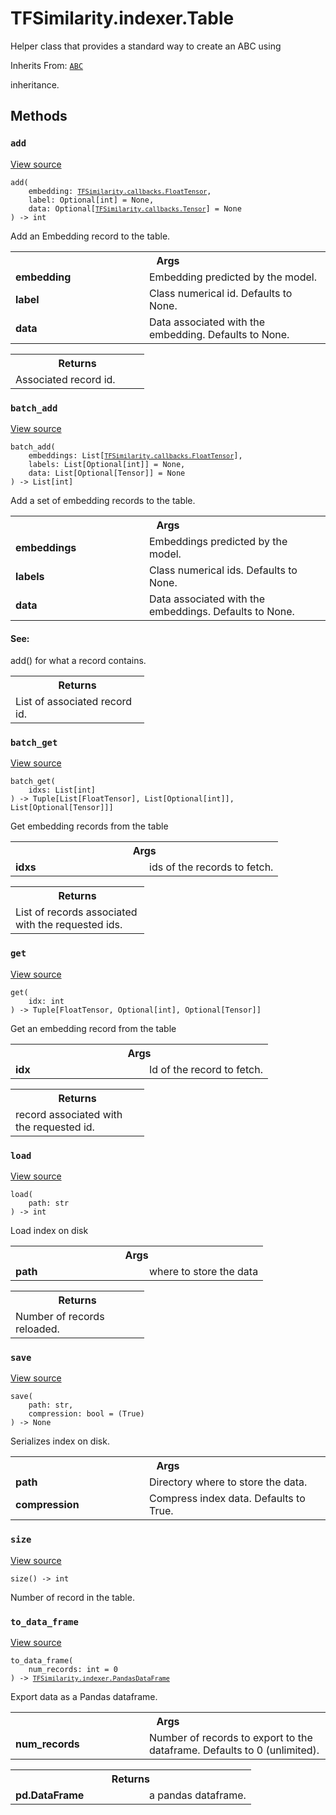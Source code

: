 # TFSimilarity.indexer.Table





Helper class that provides a standard way to create an ABC using

Inherits From: [`ABC`](../../TFSimilarity/distances/ABC.md)

<!-- Placeholder for "Used in" -->
inheritance.

## Methods

<h3 id="add"><code>add</code></h3>

<a target="_blank" href="https://github.com/tensorflow/similarity/blob/main/tensorflow_similarity/tables/table.py#L8-L24">View source</a>

<pre class="devsite-click-to-copy prettyprint lang-py tfo-signature-link">
<code>add(
    embedding: <a href="../../TFSimilarity/callbacks/FloatTensor.md"><code>TFSimilarity.callbacks.FloatTensor</code></a>,
    label: Optional[int] = None,
    data: Optional[<a href="../../TFSimilarity/callbacks/Tensor.md"><code>TFSimilarity.callbacks.Tensor</code></a>] = None
) -> int
</code></pre>

Add an Embedding record to the table.


<!-- Tabular view -->
 <table class="responsive fixed orange">
<colgroup><col width="214px"><col></colgroup>
<tr><th colspan="2">Args</th></tr>

<tr>
<td>
<b>embedding</b>
</td>
<td>
Embedding predicted by the model.
</td>
</tr><tr>
<td>
<b>label</b>
</td>
<td>
Class numerical id. Defaults to None.
</td>
</tr><tr>
<td>
<b>data</b>
</td>
<td>
Data associated with the embedding. Defaults to None.
</td>
</tr>
</table>



<!-- Tabular view -->
 <table class="responsive fixed orange">
<colgroup><col width="214px"><col></colgroup>
<tr><th colspan="2">Returns</th></tr>
<tr class="alt">
<td colspan="2">
Associated record id.
</td>
</tr>

</table>



<h3 id="batch_add"><code>batch_add</code></h3>

<a target="_blank" href="https://github.com/tensorflow/similarity/blob/main/tensorflow_similarity/tables/table.py#L25-L44">View source</a>

<pre class="devsite-click-to-copy prettyprint lang-py tfo-signature-link">
<code>batch_add(
    embeddings: List[<a href="../../TFSimilarity/callbacks/FloatTensor.md"><code>TFSimilarity.callbacks.FloatTensor</code></a>],
    labels: List[Optional[int]] = None,
    data: List[Optional[Tensor]] = None
) -> List[int]
</code></pre>

Add a set of embedding records to the table.


<!-- Tabular view -->
 <table class="responsive fixed orange">
<colgroup><col width="214px"><col></colgroup>
<tr><th colspan="2">Args</th></tr>

<tr>
<td>
<b>embeddings</b>
</td>
<td>
Embeddings predicted by the model.
</td>
</tr><tr>
<td>
<b>labels</b>
</td>
<td>
Class numerical ids. Defaults to None.
</td>
</tr><tr>
<td>
<b>data</b>
</td>
<td>
Data associated with the embeddings. Defaults to None.
</td>
</tr>
</table>



#### See:

add() for what a record contains.



<!-- Tabular view -->
 <table class="responsive fixed orange">
<colgroup><col width="214px"><col></colgroup>
<tr><th colspan="2">Returns</th></tr>
<tr class="alt">
<td colspan="2">
List of associated record id.
</td>
</tr>

</table>



<h3 id="batch_get"><code>batch_get</code></h3>

<a target="_blank" href="https://github.com/tensorflow/similarity/blob/main/tensorflow_similarity/tables/table.py#L59-L70">View source</a>

<pre class="devsite-click-to-copy prettyprint lang-py tfo-signature-link">
<code>batch_get(
    idxs: List[int]
) -> Tuple[List[FloatTensor], List[Optional[int]], List[Optional[Tensor]]]
</code></pre>

Get embedding records from the table


<!-- Tabular view -->
 <table class="responsive fixed orange">
<colgroup><col width="214px"><col></colgroup>
<tr><th colspan="2">Args</th></tr>

<tr>
<td>
<b>idxs</b>
</td>
<td>
ids of the records to fetch.
</td>
</tr>
</table>



<!-- Tabular view -->
 <table class="responsive fixed orange">
<colgroup><col width="214px"><col></colgroup>
<tr><th colspan="2">Returns</th></tr>
<tr class="alt">
<td colspan="2">
List of records associated with the requested ids.
</td>
</tr>

</table>



<h3 id="get"><code>get</code></h3>

<a target="_blank" href="https://github.com/tensorflow/similarity/blob/main/tensorflow_similarity/tables/table.py#L46-L57">View source</a>

<pre class="devsite-click-to-copy prettyprint lang-py tfo-signature-link">
<code>get(
    idx: int
) -> Tuple[FloatTensor, Optional[int], Optional[Tensor]]
</code></pre>

Get an embedding record from the table


<!-- Tabular view -->
 <table class="responsive fixed orange">
<colgroup><col width="214px"><col></colgroup>
<tr><th colspan="2">Args</th></tr>

<tr>
<td>
<b>idx</b>
</td>
<td>
Id of the record to fetch.
</td>
</tr>
</table>



<!-- Tabular view -->
 <table class="responsive fixed orange">
<colgroup><col width="214px"><col></colgroup>
<tr><th colspan="2">Returns</th></tr>
<tr class="alt">
<td colspan="2">
record associated with the requested id.
</td>
</tr>

</table>



<h3 id="load"><code>load</code></h3>

<a target="_blank" href="https://github.com/tensorflow/similarity/blob/main/tensorflow_similarity/tables/table.py#L85-L94">View source</a>

<pre class="devsite-click-to-copy prettyprint lang-py tfo-signature-link">
<code>load(
    path: str
) -> int
</code></pre>

Load index on disk


<!-- Tabular view -->
 <table class="responsive fixed orange">
<colgroup><col width="214px"><col></colgroup>
<tr><th colspan="2">Args</th></tr>

<tr>
<td>
<b>path</b>
</td>
<td>
where to store the data
</td>
</tr>
</table>



<!-- Tabular view -->
 <table class="responsive fixed orange">
<colgroup><col width="214px"><col></colgroup>
<tr><th colspan="2">Returns</th></tr>
<tr class="alt">
<td colspan="2">
Number of records reloaded.
</td>
</tr>

</table>



<h3 id="save"><code>save</code></h3>

<a target="_blank" href="https://github.com/tensorflow/similarity/blob/main/tensorflow_similarity/tables/table.py#L76-L83">View source</a>

<pre class="devsite-click-to-copy prettyprint lang-py tfo-signature-link">
<code>save(
    path: str,
    compression: bool = (True)
) -> None
</code></pre>

Serializes index on disk.


<!-- Tabular view -->
 <table class="responsive fixed orange">
<colgroup><col width="214px"><col></colgroup>
<tr><th colspan="2">Args</th></tr>

<tr>
<td>
<b>path</b>
</td>
<td>
Directory where to store the data.
</td>
</tr><tr>
<td>
<b>compression</b>
</td>
<td>
Compress index data. Defaults to True.
</td>
</tr>
</table>



<h3 id="size"><code>size</code></h3>

<a target="_blank" href="https://github.com/tensorflow/similarity/blob/main/tensorflow_similarity/tables/table.py#L72-L74">View source</a>

<pre class="devsite-click-to-copy prettyprint lang-py tfo-signature-link">
<code>size() -> int
</code></pre>

Number of record in the table.


<h3 id="to_data_frame"><code>to_data_frame</code></h3>

<a target="_blank" href="https://github.com/tensorflow/similarity/blob/main/tensorflow_similarity/tables/table.py#L96-L106">View source</a>

<pre class="devsite-click-to-copy prettyprint lang-py tfo-signature-link">
<code>to_data_frame(
    num_records: int = 0
) -> <a href="../../TFSimilarity/indexer/PandasDataFrame.md"><code>TFSimilarity.indexer.PandasDataFrame</code></a>
</code></pre>

Export data as a Pandas dataframe.


<!-- Tabular view -->
 <table class="responsive fixed orange">
<colgroup><col width="214px"><col></colgroup>
<tr><th colspan="2">Args</th></tr>

<tr>
<td>
<b>num_records</b>
</td>
<td>
Number of records to export to the dataframe.
Defaults to 0 (unlimited).
</td>
</tr>
</table>



<!-- Tabular view -->
 <table class="responsive fixed orange">
<colgroup><col width="214px"><col></colgroup>
<tr><th colspan="2">Returns</th></tr>

<tr>
<td>
<b>pd.DataFrame</b>
</td>
<td>
a pandas dataframe.
</td>
</tr>
</table>





